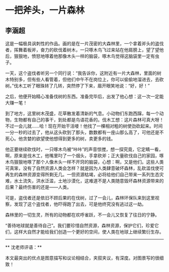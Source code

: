 # 一把斧头，一片森林  #

## 李涵超 ##

这是一幅极具讽刺性的作品。画的是在一片茂密的大森林里，一个拿着斧头的盗伐者，挥舞着板斧，奋力的砍伐着树木，一只啄木鸟飞过来站在他肩膀上，望了望他后，狠狠地，愤怒地啄着他那像木头一样的脑袋，啄木鸟觉得这脑袋里一定有虫子。

一天，这个盗伐者听另一个同行说：“我告诉你，这附近有一片大森林，里面的树木特别多，但有些人看管着，但他们中午不在岗位上，你可以偷偷地溜进去，去砍树。”伐木工听了眼珠转了几转，突然停了下来，眉开眼笑地说：“好，好！”

之后，他便开始精心准备伐树的东西。准备完毕后，出发了他心想：这一次一定能大赚一笔！

到了地方，这里树木茂盛，花草散发着清新的气息。小动物们东跑西蹿，每一个动物，生物都有自己的事干，到处都是鸟语花香的。伐木工想：这片森林可真大呀！不过一会儿就……哈！现在开始干活喽！他找了一棵相对粗的树使劲砍起来。时间一分一秒的过去了，他从这头砍到了那头，数数都有一座山那么高了，可他还是不死心。他贪婪的欲望使他想得到更多的树，卖更多的钱。

他正要继续砍伐时，一只啄木鸟被“咔咔”的声音惊搅，想一探究竟，它定睛一看，啊，原来是伐木工，他嘴里叼了一个烟头，手拿砍斧；正大量砍伐自己的家园，啄木鸟狠狠地啄了那个人像木头一样不开窍的脑袋，心想：啊，又是他们。这些人类可真笨，没有了自然资源人类会怎样？就是因为人类肆意破坏森林，乱砍滥伐使可再生的森林资源变得所剩无几。一但资源枯竭，必将给他们自己带来一系列生态灾难，水土流失，洪水泛滥，土地沙漠化，这难道不是人类随意毁坏森林资源带来的后果？最终伤害的还是——人类。

可是，盗伐者还是依旧不顾后果的在伐树，过了一会儿，森林环保队来到这里视察，发现了这个盗伐者，他吓得跑了出去，可是他终究没有逃过这一劫。

森林里的一切生灵，所有的动物都在欢呼雀跃，不一会儿又恢复了往日的宁静。

“善待地球就是善待自己”。我们要珍惜自然资源，森林资源，保护它们，珍爱它们，这样大自然才能给我们创造一个更好的空间，使人类在地球上继续繁衍生存。

-------------------------------------

** 沈老师评语：**

本文最突出的优点是图意描写和议论相结合，夹叙夹议，有深度。对图景写的很细致！